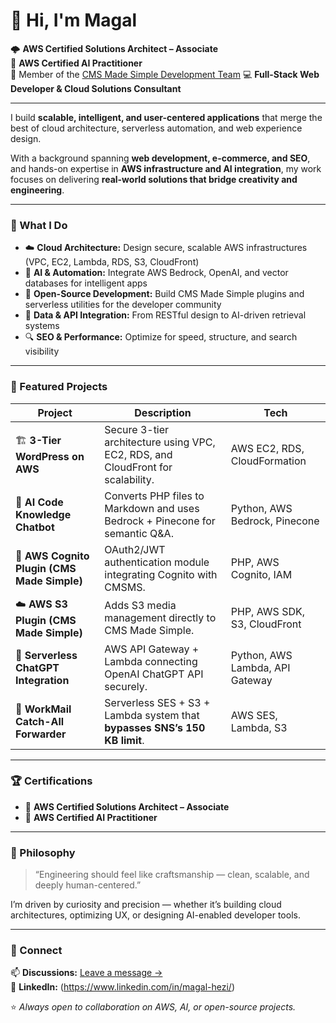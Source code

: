 # 👋 Hi, I'm Magal

🌩️ **AWS Certified Solutions Architect – Associate**  
🧠 **AWS Certified AI Practitioner**  
👥 Member of the [CMS Made Simple Development Team](https://www.cmsmadesimple.org/about/team)
💻 **Full-Stack Web Developer & Cloud Solutions Consultant**

---

I build **scalable, intelligent, and user-centered applications** that merge the best of cloud architecture, serverless automation, and web experience design.

With a background spanning **web development, e-commerce, and SEO**, and hands-on expertise in **AWS infrastructure and AI integration**, my work focuses on delivering **real-world solutions that bridge creativity and engineering**.

---

### 🧱 What I Do
- ☁️ **Cloud Architecture:** Design secure, scalable AWS infrastructures (VPC, EC2, Lambda, RDS, S3, CloudFront)  
- 🤖 **AI & Automation:** Integrate AWS Bedrock, OpenAI, and vector databases for intelligent apps  
- 🧩 **Open-Source Development:** Build CMS Made Simple plugins and serverless utilities for the developer community  
- 🧠 **Data & API Integration:** From RESTful design to AI-driven retrieval systems  
- 🔍 **SEO & Performance:** Optimize for speed, structure, and search visibility  

---

### 🚀 Featured Projects
| Project | Description | Tech |
|----------|--------------|------|
| 🏗️ **3-Tier WordPress on AWS** | Secure 3-tier architecture using VPC, EC2, RDS, and CloudFront for scalability. | AWS EC2, RDS, CloudFormation |
| 🤖 **AI Code Knowledge Chatbot** | Converts PHP files to Markdown and uses Bedrock + Pinecone for semantic Q&A. | Python, AWS Bedrock, Pinecone |
| 🔐 **AWS Cognito Plugin (CMS Made Simple)** | OAuth2/JWT authentication module integrating Cognito with CMSMS. | PHP, AWS Cognito, IAM |
| ☁️ **AWS S3 Plugin (CMS Made Simple)** | Adds S3 media management directly to CMS Made Simple. | PHP, AWS SDK, S3, CloudFront |
| 💬 **Serverless ChatGPT Integration** | AWS API Gateway + Lambda connecting OpenAI ChatGPT API securely. | Python, AWS Lambda, API Gateway |
| 📧 **WorkMail Catch-All Forwarder** | Serverless SES + S3 + Lambda system that **bypasses SNS’s 150 KB limit**. | AWS SES, Lambda, S3 |

---

### 🏆 Certifications
- 🏅 **AWS Certified Solutions Architect – Associate**  
- 🧠 **AWS Certified AI Practitioner**

---

### 🧭 Philosophy
> “Engineering should feel like craftsmanship — clean, scalable, and deeply human-centered.”

I’m driven by curiosity and precision — whether it’s building cloud architectures, optimizing UX, or designing AI-enabled developer tools.

---

### 💬 Connect
📫 **Discussions:** [Leave a message →](https://github.com/magalh/magalh/discussions/categories/guestbook)  
🔗 **LinkedIn:** (https://www.linkedin.com/in/magal-hezi/)

⭐ *Always open to collaboration on AWS, AI, or open-source projects.*

